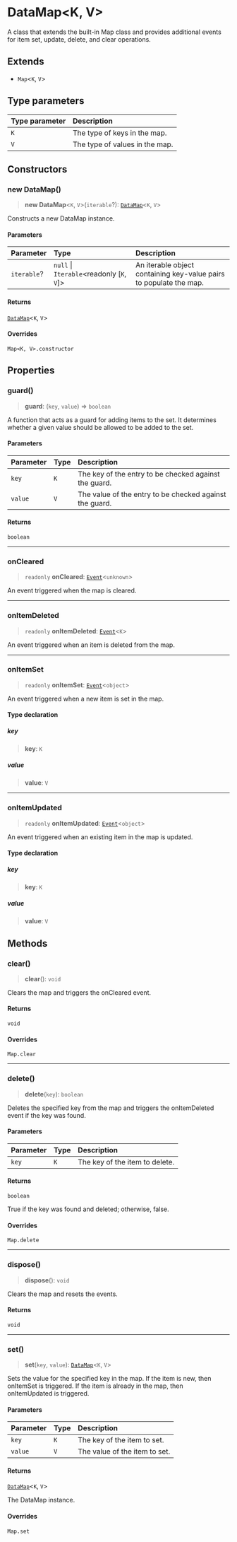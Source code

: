 # DataMap\<K, V\>

A class that extends the built-in Map class and provides additional events for item set, update, delete, and clear operations.

## Extends

- `Map`\<`K`, `V`\>

## Type parameters

| Type parameter | Description |
| :------ | :------ |
| `K` | The type of keys in the map. |
| `V` | The type of values in the map. |

## Constructors

### new DataMap()

> **new DataMap**\<`K`, `V`\>(`iterable`?): [`DataMap`](DataMap.md)\<`K`, `V`\>

Constructs a new DataMap instance.

#### Parameters

| Parameter | Type | Description |
| :------ | :------ | :------ |
| `iterable`? | `null` \| `Iterable`\<readonly [`K`, `V`]\> | An iterable object containing key-value pairs to populate the map. |

#### Returns

[`DataMap`](DataMap.md)\<`K`, `V`\>

#### Overrides

`Map<K, V>.constructor`

## Properties

### guard()

> **guard**: (`key`, `value`) => `boolean`

A function that acts as a guard for adding items to the set.
It determines whether a given value should be allowed to be added to the set.

#### Parameters

| Parameter | Type | Description |
| :------ | :------ | :------ |
| `key` | `K` | The key of the entry to be checked against the guard. |
| `value` | `V` | The value of the entry to be checked against the guard. |

#### Returns

`boolean`

***

### onCleared

> `readonly` **onCleared**: [`Event`](Event.md)\<`unknown`\>

An event triggered when the map is cleared.

***

### onItemDeleted

> `readonly` **onItemDeleted**: [`Event`](Event.md)\<`K`\>

An event triggered when an item is deleted from the map.

***

### onItemSet

> `readonly` **onItemSet**: [`Event`](Event.md)\<`object`\>

An event triggered when a new item is set in the map.

#### Type declaration

##### key

> **key**: `K`

##### value

> **value**: `V`

***

### onItemUpdated

> `readonly` **onItemUpdated**: [`Event`](Event.md)\<`object`\>

An event triggered when an existing item in the map is updated.

#### Type declaration

##### key

> **key**: `K`

##### value

> **value**: `V`

## Methods

### clear()

> **clear**(): `void`

Clears the map and triggers the onCleared event.

#### Returns

`void`

#### Overrides

`Map.clear`

***

### delete()

> **delete**(`key`): `boolean`

Deletes the specified key from the map and triggers the onItemDeleted event if the key was found.

#### Parameters

| Parameter | Type | Description |
| :------ | :------ | :------ |
| `key` | `K` | The key of the item to delete. |

#### Returns

`boolean`

True if the key was found and deleted; otherwise, false.

#### Overrides

`Map.delete`

***

### dispose()

> **dispose**(): `void`

Clears the map and resets the events.

#### Returns

`void`

***

### set()

> **set**(`key`, `value`): [`DataMap`](DataMap.md)\<`K`, `V`\>

Sets the value for the specified key in the map.
If the item is new, then onItemSet is triggered.
If the item is already in the map, then onItemUpdated is triggered.

#### Parameters

| Parameter | Type | Description |
| :------ | :------ | :------ |
| `key` | `K` | The key of the item to set. |
| `value` | `V` | The value of the item to set. |

#### Returns

[`DataMap`](DataMap.md)\<`K`, `V`\>

The DataMap instance.

#### Overrides

`Map.set`
